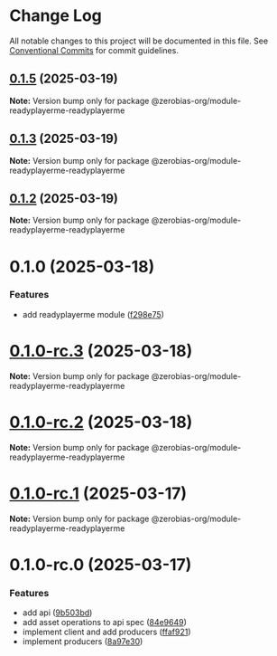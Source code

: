 # Change Log

All notable changes to this project will be documented in this file.
See [Conventional Commits](https://conventionalcommits.org) for commit guidelines.

## [0.1.5](https://github.com/auditlogic/module/compare/@zerobias-org/module-readyplayerme-readyplayerme@0.1.3...@zerobias-org/module-readyplayerme-readyplayerme@0.1.5) (2025-03-19)

**Note:** Version bump only for package @zerobias-org/module-readyplayerme-readyplayerme





## [0.1.3](https://github.com/auditlogic/module/compare/@zerobias-org/module-readyplayerme-readyplayerme@0.1.2...@zerobias-org/module-readyplayerme-readyplayerme@0.1.3) (2025-03-19)

**Note:** Version bump only for package @zerobias-org/module-readyplayerme-readyplayerme





## [0.1.2](https://github.com/auditlogic/module/compare/@zerobias-org/module-readyplayerme-readyplayerme@0.1.0...@zerobias-org/module-readyplayerme-readyplayerme@0.1.2) (2025-03-19)

**Note:** Version bump only for package @zerobias-org/module-readyplayerme-readyplayerme





# 0.1.0 (2025-03-18)


### Features

* add readyplayerme module ([f298e75](https://github.com/auditlogic/module/commit/f298e75fd5539d58dc91fc12bdbda8ff8a3117e7))





# [0.1.0-rc.3](https://github.com/auditlogic/module/compare/@zerobias-org/module-readyplayerme-readyplayerme@0.1.0-rc.1...@zerobias-org/module-readyplayerme-readyplayerme@0.1.0-rc.3) (2025-03-18)

**Note:** Version bump only for package @zerobias-org/module-readyplayerme-readyplayerme





# [0.1.0-rc.2](https://github.com/auditlogic/module/compare/@zerobias-org/module-readyplayerme-readyplayerme@0.1.0-rc.1...@zerobias-org/module-readyplayerme-readyplayerme@0.1.0-rc.2) (2025-03-18)

**Note:** Version bump only for package @zerobias-org/module-readyplayerme-readyplayerme





# [0.1.0-rc.1](https://github.com/auditlogic/module/compare/@zerobias-org/module-readyplayerme-readyplayerme@0.1.0-rc.0...@zerobias-org/module-readyplayerme-readyplayerme@0.1.0-rc.1) (2025-03-17)

**Note:** Version bump only for package @zerobias-org/module-readyplayerme-readyplayerme





# 0.1.0-rc.0 (2025-03-17)


### Features

* add api ([9b503bd](https://github.com/auditlogic/module/commit/9b503bdb2c555216dbade9e6a93047d5d033191e))
* add asset operations to api spec ([84e9649](https://github.com/auditlogic/module/commit/84e9649b17001cea9b54d811153b9017a5a2a74d))
* implement client and add producers ([ffaf921](https://github.com/auditlogic/module/commit/ffaf9212797eb0f2f452af059cc6c59a0f6ae722))
* implement producers ([8a97e30](https://github.com/auditlogic/module/commit/8a97e305cf2b757087a25e51d8ab21c0a77bf30e))
